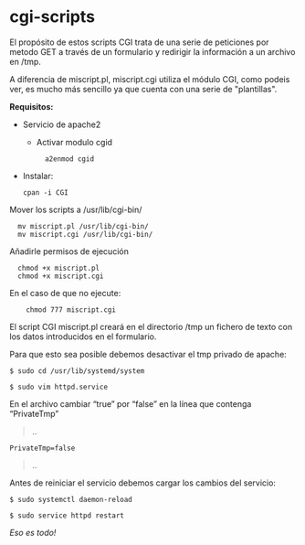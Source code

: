 # cgi-scripts

El propósito de estos scripts CGI trata de una serie de peticiones por metodo GET a través
de un formulario y redirigir la información a un archivo en /tmp.

A diferencia de miscript.pl, miscript.cgi utiliza el módulo CGI, como podeis ver, es mucho
más sencillo ya que cuenta con una serie de "plantillas".


**Requisitos:**

* Servicio de apache2
   * Activar modulo cgid
   
           a2enmod cgid

* Instalar:
           
      cpan -i CGI

Mover los scripts a /usr/lib/cgi-bin/
      
      mv miscript.pl /usr/lib/cgi-bin/
      mv miscript.cgi /usr/lib/cgi-bin/

Añadirle permisos de ejecución 
 
      chmod +x miscript.pl
      chmod +x miscript.cgi
      
En el caso de que no ejecute:

        chmod 777 miscript.cgi


El script CGI miscript.pl creará en el directorio /tmp
un fichero de texto con los datos introducidos en el 
formulario.

Para que esto sea posible debemos desactivar el tmp privado de apache:

    $ sudo cd /usr/lib/systemd/system

    $ sudo vim httpd.service

En el archivo cambiar “true” por “false” en la línea que contenga “PrivateTmp”

>..

    PrivateTmp=false

>..

Antes de reiniciar el servicio debemos cargar los cambios del servicio:

    $ sudo systemctl daemon-reload

    $ sudo service httpd restart

*Eso es todo!*
